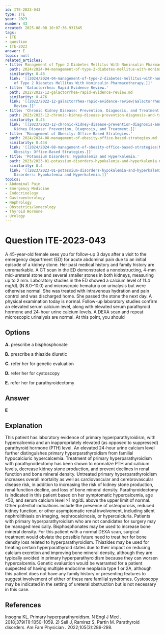 ```yaml
---
id: ITE-2023-043
type: ITE
year: 2023
number: 43
created: 2025-08-08 10:07:36.931345
tags:
- ITE
- question
- ITE-2023
answer: E
topic: null
related_articles:
- title: Management of Type 2 Diabetes Mellitus With Noninsulin Pharmacotherapy.
  path: 2024/2024-04-management-of-type-2-diabetes-mellitus-with-noninsulin-pharm.md
  similarity: 0.48
  link: '[[2024/2024-04-management-of-type-2-diabetes-mellitus-with-noninsulin-pharm|Management
    of Type 2 Diabetes Mellitus With Noninsulin Pharmacotherapy.]]'
- title: 'Galactorrhea: Rapid Evidence Review.'
  path: 2022/2022-12-galactorrhea-rapid-evidence-review.md
  similarity: 0.476
  link: '[[2022/2022-12-galactorrhea-rapid-evidence-review|Galactorrhea: Rapid Evidence
    Review.]]'
- title: 'Chronic Kidney Disease: Prevention, Diagnosis, and Treatment.'
  path: 2023/2023-12-chronic-kidney-disease-prevention-diagnosis-and-treatment.md
  similarity: 0.45
  link: '[[2023/2023-12-chronic-kidney-disease-prevention-diagnosis-and-treatment|Chronic
    Kidney Disease: Prevention, Diagnosis, and Treatment.]]'
- title: 'Management of Obesity: Office-Based Strategies.'
  path: 2024/2024-08-management-of-obesity-office-based-strategies.md
  similarity: 0.444
  link: '[[2024/2024-08-management-of-obesity-office-based-strategies|Management of
    Obesity: Office-Based Strategies.]]'
- title: 'Potassium Disorders: Hypokalemia and Hyperkalemia.'
  path: 2023/2023-01-potassium-disorders-hypokalemia-and-hyperkalemia.md
  similarity: 0.4
  link: '[[2023/2023-01-potassium-disorders-hypokalemia-and-hyperkalemia|Potassium
    Disorders: Hypokalemia and Hyperkalemia.]]'
topics:
- Abdominal Pain
- Emergency Medicine
- Endocrinology
- Gastroenterology
- Nephrology
- Obstetrics/Gynecology
- Thyroid Hormone
- Urology
---
```


# Question ITE-2023-043

A 45-year-old female sees you for follow-up 3 days after a visit to the emergency department (ED) for acute abdominal pain due to an initial episode of a kidney stone. Her past medical history and family history are unremarkable. A CT scan in the ED demonstrated a nonobstructing, 4-mm mid-ureteral stone and several smaller stones in both kidneys, measuring up to 2 mm. Laboratory studies in the ED showed a calcium level of 11.4 mg/dL (N 8.0–10.0) and microscopic hematuria on urinalysis but were otherwise normal. She was treated with intravenous hydration and pain control and was discharged home. She passed the stone the next day. A physical examination today is normal. Follow-up laboratory studies confirm an elevated serum calcium level, along with elevated serum parathyroid hormone and 24-hour urine calcium levels. A DEXA scan and repeat microscopic urinalysis are normal. At this point, you should

## Options

**A.** prescribe a bisphosphonate

**B.** prescribe a thiazide diuretic

**C.** refer her for genetic evaluation

**D.** refer her for cystoscopy

**E.** refer her for parathyroidectomy

## Answer

**E**

## Explanation

This patient has laboratory evidence of primary hyperparathyroidism, with hypercalcemia and an inappropriately elevated (as opposed to suppressed) parathyroid hormone (PTH) level. An elevated 24-hour urine calcium level further distinguishes primary hyperparathyroidism from familial hypocalciuric hypercalcemia. Treatment of primary hyperparathyroidism with parathyroidectomy has been shown to normalize PTH and calcium levels, decrease kidney stone production, and prevent declines in renal function and bone mineral density. Untreated primary hyperparathyroidism increases overall mortality as well as cardiovascular and cerebrovascular disease risk, in addition to increasing the risk of kidney stone production, renal function decline, and loss of bone mineral density. Parathyroidectomy is indicated in this patient based on her symptomatic hypercalcemia, age <50, and serum calcium level >1 mg/dL above the upper limit of normal. Other potential indications include the presence of osteoporosis, reduced kidney function, or other asymptomatic renal involvement, including silent nephrolithiasis on imaging, nephrocalcinosis, or hypercalciuria. Patients with primary hyperparathyroidism who are not candidates for surgery may be managed medically. Bisphosphonates may be used to increase bone mineral density. For this patient with a normal DEXA scan, surgical treatment would obviate the possible future need to treat her for bone density loss related to hyperparathyroidism. Thiazides may be used for treating certain hyperparathyroid states due to their impact on reducing calcium excretion and improving bone mineral density, although they are typically avoided in primary hyperparathyroidism because they can worsen hypercalcemia. Genetic evaluation would be warranted for a patient suspected of having multiple endocrine neoplasia type 1 or 2A, although this patient does not have any family history or presenting features to suggest involvement of either of these rare familial syndromes. Cystoscopy may be indicated in the setting of ureteral obstruction but is not necessary in this case.

## References

Insogna KL. Primary hyperparathyroidism. N Engl J Med . 2018;379(11):1050-1059. 2) Sell J, Ramirez S, Partin M. Parathyroid disorders. Am Fam Physician . 2022;105(3):289-298.
